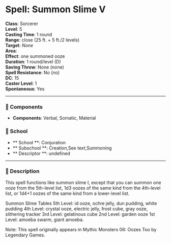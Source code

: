 
# Spell: Summon Slime V
**Class**: Sorcerer  
**Level**: 5  
**Casting Time**: 1 round  
**Range**: close (25 ft. + 5 ft./2 levels)  
**Target**: _None_  
**Area**:   
**Effect**: one summoned ooze  
**Duration**: 1 round/level (D)  
**Saving Throw**: None (none)  
**Spell Resistance**: No (no)  
**DC**: 15  
**Caster Level**: 1  
**Spontaneous**: Yes

---

### 🔮 Components
- **Components**: Verbal, Somatic, Material

### 🏫 School
- ** School **: Conjuration
- ** Subschool **: Creation,See text,Summoning
- ** Descriptor **: undefined
---

### 📜 Description
This spell functions like summon slime I, except that you can summon one ooze from the 5th-level list, 1d3 oozes of the same kind from the 4th-level list, or 1d4+1 oozes of the same kind from a lower-level list.

Summon Slime Tables
5th Level: id ooze, ochre jelly, dun pudding, white pudding
4th Level: crystal ooze, electric jelly, frost cube, gray ooze, slithering tracker
3rd Level: gelatinous cube
2nd Level: garden ooze
1st Level: amoeba swarm, giant amoeba.

Note: This spell originally appears in Mythic Monsters 06: Oozes Too by Legendary Games.
